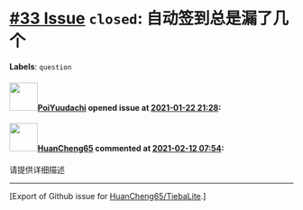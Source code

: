 # [\#33 Issue](https://github.com/HuanCheng65/TiebaLite/issues/33) `closed`: 自动签到总是漏了几个
**Labels**: `question`


#### <img src="https://avatars.githubusercontent.com/u/41389186?u=ea71649a2c47873c8f114bc44e97f0f05e35c53f&v=4" width="50">[PoiYuudachi](https://github.com/PoiYuudachi) opened issue at [2021-01-22 21:28](https://github.com/HuanCheng65/TiebaLite/issues/33):



#### <img src="https://avatars.githubusercontent.com/u/22636177?u=5e5e656c62ba51f1661d80a6a0fd9ec098e5023b&v=4" width="50">[HuanCheng65](https://github.com/HuanCheng65) commented at [2021-02-12 07:54](https://github.com/HuanCheng65/TiebaLite/issues/33#issuecomment-778039004):

请提供详细描述


-------------------------------------------------------------------------------



[Export of Github issue for [HuanCheng65/TiebaLite](https://github.com/HuanCheng65/TiebaLite).]
